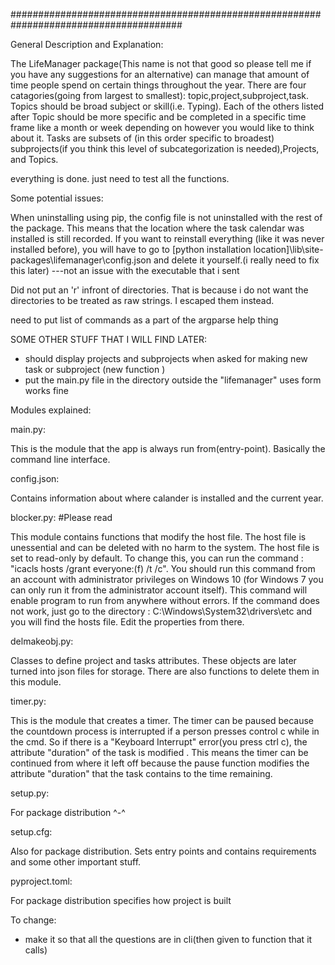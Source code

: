 #######################################################################################

 General Description and Explanation:

The LifeManager package(This name is not that good so please tell me if you have any suggestions for an alternative) can manage that amount of time people spend on certain things throughout the year. There are four catagories(going from largest to smallest): topic,project,subproject,task. Topics should be broad subject or skill(i.e. Typing). Each of the others listed after Topic should be more specific and be completed in a specific time frame like a month or week depending on however you would like to think about it. Tasks are subsets of (in this order specific to broadest) subprojects(if you think this level of subcategorization is needed),Projects, and Topics. 

everything is done. just need to test all the functions.

Some potential issues: 

 When uninstalling using pip, the config file is not uninstalled with the rest of the package. This means that the location where the task calendar was installed is still recorded. If you want to reinstall everything (like it was never installed before), you will have to go to  [python installation location]\lib\site-packages\lifemanager\config.json and delete it yourself.(i really need to fix this later)
 ---not an issue with the executable that i sent

Did not put an 'r' infront of directories. That is because i do not want the directories to be treated as raw strings. I escaped them instead. 

need to put list of commands as a part of the argparse help thing 

SOME OTHER STUFF THAT I WILL FIND LATER:

- should display projects and subprojects when asked for making new task or subproject (new function )
- put the main.py file in the directory outside the "lifemanager" uses form works fine

Modules explained:

main.py:

This is the module that the app is always run from(entry-point). Basically the command line interface.

config.json:

Contains information about where calander is installed and the current year.

blocker.py: #Please read

This module contains functions that modify the host file. The host file is unessential and can be deleted with no harm to the system. The host file is set to read-only by default. To change this, you can run the command : "icacls hosts /grant everyone:(f) /t /c". You should run this command from an account with administrator privileges on Windows 10 (for Windows 7 you can only run it from the administrator account itself). This command will enable program to run from anywhere without errors. If the command does not work, just go to the directory : C:\Windows\System32\drivers\etc and you will find the hosts file. Edit the properties from there. 

delmakeobj.py:

Classes to define project and tasks attributes. These objects are later turned into json files for storage. There are also functions to delete them in this module.

timer.py:

This is the module that creates a timer. The timer can be paused because the countdown process is interrupted if a person presses control c while in the cmd. So if there is a "Keyboard Interrupt" error(you press ctrl c), the attribute "duration" of the task is modified . This means the timer can be continued from where it left off because the pause function modifies the attribute "duration" that the task contains to the time remaining.

setup.py:

For package distribution ^-^

setup.cfg:

Also for package distribution. Sets entry points and contains requirements and some other important stuff. 

pyproject.toml:

For package distribution
specifies how project is built

To change:
- make it so that all the questions are in cli(then given to function that it calls)
